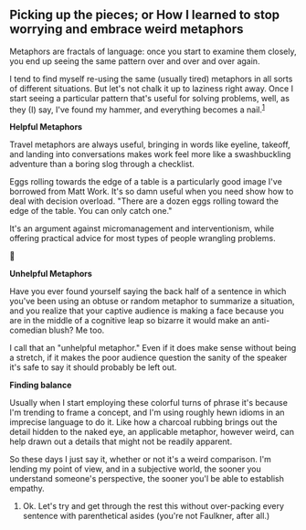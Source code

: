 ## Picking up the pieces; or How I learned to stop worrying and embrace weird metaphors

Metaphors are fractals of language: once you start to examine them closely, you end up seeing the same pattern over and over and over again.

I tend to find myself re-using the same (usually tired) metaphors in all sorts of different situations. But let's not chalk it up to laziness right away. Once I start seeing a particular pattern that's useful for solving problems, well, as they (I) say, I've found my hammer, and everything becomes a nail.<sup>[1](#picking-up-the-pieces-01)</sup>

**Helpful Metaphors**

Travel metaphors are always useful, bringing in words like eyeline, takeoff, and landing into conversations makes work feel more like a swashbuckling adventure than a boring slog through a checklist.

Eggs rolling towards the edge of a table is a particularly good image I've borrowed from Matt Work. It's so damn useful when you need show how to deal with decision overload. "There are a dozen eggs rolling toward the edge of the table. You can only catch one."

It's an argument against micromanagement and interventionism, while offering practical advice for most types of people wrangling problems.

<span class="f1 tc dib w-100">🍳</span>

**Unhelpful Metaphors**

Have you ever found yourself saying the back half of a sentence in which you've been using an obtuse or random metaphor to summarize a situation, and you realize that your captive audience is making a face because you are in the middle of a cognitive leap so bizarre it would make an anti-comedian blush? Me too.

I call that an "unhelpful metaphor." Even if it does make sense without being a stretch, if it makes the poor audience question the sanity of the speaker it's safe to say it should probably be left out.

**Finding balance**

Usually when I start employing these colorful turns of phrase it's because I'm trending to frame a concept, and I'm using roughly hewn idioms in an imprecise language to do it. Like how a charcoal rubbing brings out the detail hidden to the naked eye, an applicable metaphor, however weird, can help drawn out a details that might not be readily apparent.

So these days I just say it, whether or not it's a weird comparison. I'm lending my point of view, and in a subjective world, the sooner you understand someone's perspective, the sooner you'l be able to establish empathy.

<aside>
  <ol>
    <li id="picking-up-the-pieces-01">Ok. Let's  try and get through the rest this without over-packing every sentence with parenthetical asides (you're not Faulkner, after all.)</li>
  </ol>
</aside>
